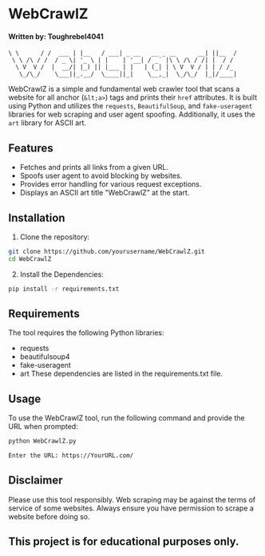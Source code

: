 # WebCrawlZ
#### Written by: Toughrebel4041
```__        __       _       ____                         _  _____
\ \      / /  ___ | |__   / ___| _ __   __ _ __      __| ||__  /
 \ \ /\ / /  / _ \| '_ \ | |    | '__| / _` |\ \ /\ / /| |  / /
  \ V  V /  |  __/| |_) || |___ | |   | (_| | \ V  V / | | / /_
   \_/\_/    \___||_.__/  \____||_|    \__,_|  \_/\_/  |_|/____|
```

WebCrawlZ is a simple and fundamental web crawler tool that scans a website for all anchor (`&lt;a>`) tags and prints their `href` attributes. It is built using Python and utilizes the `requests`, `BeautifulSoup`, and `fake-useragent` libraries for web scraping and user agent spoofing. Additionally, it uses the `art` library for ASCII art.

## Features

- Fetches and prints all links from a given URL.
- Spoofs user agent to avoid blocking by websites.
- Provides error handling for various request exceptions.
- Displays an ASCII art title "WebCrawlZ" at the start.

## Installation

1. Clone the repository:

```bash
git clone https://github.com/yourusername/WebCrawlZ.git
cd WebCrawlZ
```

2. Install the Dependencies:
```bash
pip install -r requirements.txt
```

## Requirements
The tool requires the following Python libraries:
- requests
- beautifulsoup4
- fake-useragent
- art
These dependencies are listed in the requirements.txt file.

## Usage
To use the WebCrawlZ tool, run the following command and provide the URL when prompted:
```bash
python WebCrawlZ.py

Enter the URL: https://YourURL.com/
```

## Disclaimer
Please use this tool responsibly. Web scraping may be against the terms of service of some websites. Always ensure you have permission to scrape a website before doing so.

## This project is for educational purposes only.